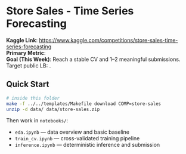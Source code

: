 # Store Sales - Time Series Forecasting

**Kaggle Link**: https://www.kaggle.com/competitions/store-sales-time-series-forecasting  
**Primary Metric**: <fill in>  
**Goal (This Week)**: Reach a stable CV and 1–2 meaningful submissions. Target public LB: <fill in>.

## Quick Start
```bash
# inside this folder
make -f ../../templates/Makefile download COMP=store-sales
unzip -d data/ data/store-sales.zip
```

Then work in `notebooks/`:
- `eda.ipynb` — data overview and basic baseline
- `train_cv.ipynb` — cross-validated training pipeline
- `inference.ipynb` — deterministic inference and submission
